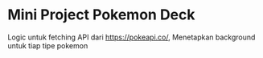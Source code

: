# Mini Project Pokemon Deck

Logic untuk fetching API dari https://pokeapi.co/,
Menetapkan background untuk tiap tipe pokemon
